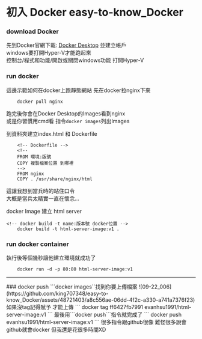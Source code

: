 # 初入 Docker easy-to-know_Docker

### download Docker
先到Docker官網下載: <a href="https://www.docker.com/">Docker Desktop</a> 並建立帳戶<br>
windows要打開Hyper-V才能跑起來<br>
控制台/程式和功能/開啟或關閉windows功能 打開Hyper-V

### run docker
這邊示範如何在docker上跑靜態網站 先在docker拉nginx下來
```
    docker pull nginx
```
跑完後你會在Docker Desktop的Images看到nginx<br>
或是你習慣用cmd看 指令```docker images```列出Images<br>

到資料夾建立index.html 和 Dockerfile
```
    <!-- Dockerfile -->
    <!--
    FROM 環境:版號
    COPY 複製檔案位置 到哪裡 
    -->
    FROM nginx
    COPY . /usr/share/nginx/html
```
這讓我想到當兵時的站住口令<br>
大概是當兵太精實一直在懷念...<br>

docker Image 建立 html server
```
<!-- docker build -t name:版本號 docker位置 -->
    docker build -t html-server-image:v1 .
```
### run docker container
執行後等個幾秒讓他建立環境就成功了
```
    docker run -d -p 80:80 html-server-image:v1
```
<hr>
### docker push
```docker images``找到你要上傳檔案
![09-22_006](https://github.com/king707348/easy-to-know_Docker/assets/48721403/a8c556ae-06dd-4f2c-a330-a741a7376f23)
如果沒tag記得賦予 才能上傳
```
<!-- docker tag IMAGE_ID ACCOUNT_NAME/REPOSITORY_NAME:VERSION(如果沒給版本會顯示latest) -->
    docker tag ff6427fb7991 evanhsu1991/html-server-image:v1
```
最後用```docker push```指令就完成了
```
    docker push evanhsu1991/html-server-image:v1
```
很多指令跟github很像 難怪很多說會github就會docker 但我還是花很多時間XD
